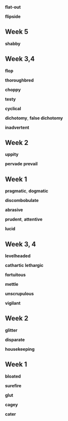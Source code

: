 


**flat-out** 

**flipside**

## Week 5 

**shabby**

## Week 3,4

**flop**  

**thoroughbred**

**choppy** 

**testy**

**cyclical**

**dichotomy**, **false dichotomy** 

**inadvertent**

## Week 2 

**uppity**

**pervade**
**prevail**

## Week 1 

**pragmatic**, **dogmatic**

**discombobulate**

**abrasive** 

**prudent**, **attentive**

**lucid**  

## Week 3, 4

**levelheaded**

**cathartic** 
**lethargic**

**fortuitous**

**mettle**

**unscrupulous** 

**vigilant**  

## Week 2 

**glitter**

**disparate**

**housekeeping**

## Week 1 

**bloated**

**surefire** 

**glut** 

**cagey**  

**cater**  

